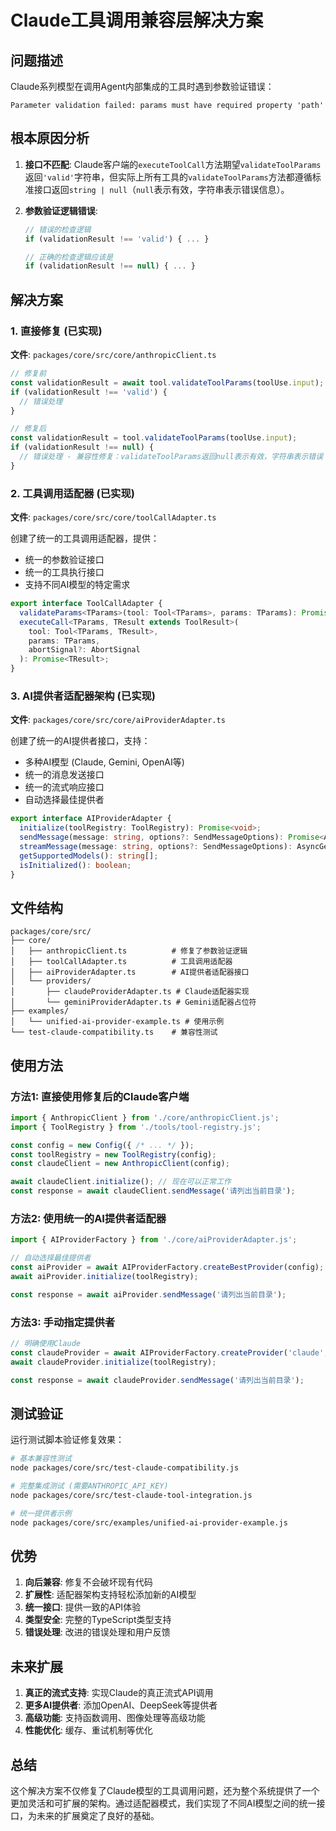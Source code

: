 # Claude工具调用兼容层解决方案

## 问题描述

Claude系列模型在调用Agent内部集成的工具时遇到参数验证错误：
```
Parameter validation failed: params must have required property 'path'
```

## 根本原因分析

1. **接口不匹配**: Claude客户端的`executeToolCall`方法期望`validateToolParams`返回`'valid'`字符串，但实际上所有工具的`validateToolParams`方法都遵循标准接口返回`string | null`（`null`表示有效，字符串表示错误信息）。

2. **参数验证逻辑错误**: 
   ```typescript
   // 错误的检查逻辑
   if (validationResult !== 'valid') { ... }
   
   // 正确的检查逻辑应该是
   if (validationResult !== null) { ... }
   ```

## 解决方案

### 1. 直接修复 (已实现)

**文件**: `packages/core/src/core/anthropicClient.ts`

```typescript
// 修复前
const validationResult = await tool.validateToolParams(toolUse.input);
if (validationResult !== 'valid') {
  // 错误处理
}

// 修复后  
const validationResult = tool.validateToolParams(toolUse.input);
if (validationResult !== null) {
  // 错误处理 - 兼容性修复：validateToolParams返回null表示有效，字符串表示错误
}
```

### 2. 工具调用适配器 (已实现)

**文件**: `packages/core/src/core/toolCallAdapter.ts`

创建了统一的工具调用适配器，提供：
- 统一的参数验证接口
- 统一的工具执行接口  
- 支持不同AI模型的特定需求

```typescript
export interface ToolCallAdapter {
  validateParams<TParams>(tool: Tool<TParams>, params: TParams): Promise<ValidationResult>;
  executeCall<TParams, TResult extends ToolResult>(
    tool: Tool<TParams, TResult>,
    params: TParams,
    abortSignal?: AbortSignal
  ): Promise<TResult>;
}
```

### 3. AI提供者适配器架构 (已实现)

**文件**: `packages/core/src/core/aiProviderAdapter.ts`

创建了统一的AI提供者接口，支持：
- 多种AI模型 (Claude, Gemini, OpenAI等)
- 统一的消息发送接口
- 统一的流式响应接口
- 自动选择最佳提供者

```typescript
export interface AIProviderAdapter {
  initialize(toolRegistry: ToolRegistry): Promise<void>;
  sendMessage(message: string, options?: SendMessageOptions): Promise<AIResponse>;
  streamMessage(message: string, options?: SendMessageOptions): AsyncGenerator<AIStreamEvent>;
  getSupportedModels(): string[];
  isInitialized(): boolean;
}
```

## 文件结构

```
packages/core/src/
├── core/
│   ├── anthropicClient.ts          # 修复了参数验证逻辑
│   ├── toolCallAdapter.ts          # 工具调用适配器
│   ├── aiProviderAdapter.ts        # AI提供者适配器接口
│   └── providers/
│       ├── claudeProviderAdapter.ts # Claude适配器实现
│       └── geminiProviderAdapter.ts # Gemini适配器占位符
├── examples/
│   └── unified-ai-provider-example.ts # 使用示例
└── test-claude-compatibility.ts    # 兼容性测试
```

## 使用方法

### 方法1: 直接使用修复后的Claude客户端

```typescript
import { AnthropicClient } from './core/anthropicClient.js';
import { ToolRegistry } from './tools/tool-registry.js';

const config = new Config({ /* ... */ });
const toolRegistry = new ToolRegistry(config);
const claudeClient = new AnthropicClient(config);

await claudeClient.initialize(); // 现在可以正常工作
const response = await claudeClient.sendMessage('请列出当前目录');
```

### 方法2: 使用统一的AI提供者适配器

```typescript
import { AIProviderFactory } from './core/aiProviderAdapter.js';

// 自动选择最佳提供者
const aiProvider = await AIProviderFactory.createBestProvider(config);
await aiProvider.initialize(toolRegistry);

const response = await aiProvider.sendMessage('请列出当前目录');
```

### 方法3: 手动指定提供者

```typescript
// 明确使用Claude
const claudeProvider = await AIProviderFactory.createProvider('claude', config);
await claudeProvider.initialize(toolRegistry);

const response = await claudeProvider.sendMessage('请列出当前目录');
```

## 测试验证

运行测试脚本验证修复效果：

```bash
# 基本兼容性测试
node packages/core/src/test-claude-compatibility.js

# 完整集成测试 (需要ANTHROPIC_API_KEY)  
node packages/core/src/test-claude-tool-integration.js

# 统一提供者示例
node packages/core/src/examples/unified-ai-provider-example.js
```

## 优势

1. **向后兼容**: 修复不会破坏现有代码
2. **扩展性**: 适配器架构支持轻松添加新的AI模型
3. **统一接口**: 提供一致的API体验
4. **类型安全**: 完整的TypeScript类型支持
5. **错误处理**: 改进的错误处理和用户反馈

## 未来扩展

1. **真正的流式支持**: 实现Claude的真正流式API调用
2. **更多AI提供者**: 添加OpenAI、DeepSeek等提供者
3. **高级功能**: 支持函数调用、图像处理等高级功能
4. **性能优化**: 缓存、重试机制等优化

## 总结

这个解决方案不仅修复了Claude模型的工具调用问题，还为整个系统提供了一个更加灵活和可扩展的架构。通过适配器模式，我们实现了不同AI模型之间的统一接口，为未来的扩展奠定了良好的基础。